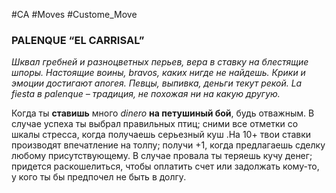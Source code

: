 #CA #Moves #Custome_Move

### PALENQUE “EL CARRISAL”
*Шквал гребней и разноцветных перьев, вера в ставку на блестящие шпоры. Настоящие воины, bravos, каких нигде не найдешь. Крики и эмоции достигают апогея. Певцы, выпивка, деньги текут рекой. La fiesta в palenque – традиция, не похожая ни на какую другую.*

Когда ты **ставишь** много *dinero* **на петушиный бой**, будь отважным. В случае успеха ты выбрал правильных птиц; сними все отметки со шкалы стресса, когда получаешь серьезный куш .На 10+ твои ставки производят впечатление на толпу; получи +1, когда предлагаешь сделку любому присутствующему. В случае провала ты теряешь кучу денег; придется раскошелиться, чтобы оплатить счет или задолжать кому-то, у кого ты бы предпочел не быть в долгу.